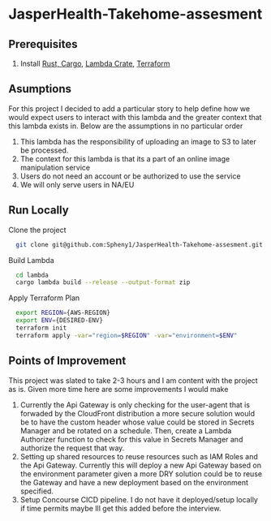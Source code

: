 
#  JasperHealth-Takehome-assesment

## Prerequisites

  1. Install [Rust, Cargo](https://www.rust-lang.org/tools/install), [Lambda Crate](https://www.cargo-lambda.info/guide/installation.html), [Terraform](https://developer.hashicorp.com/terraform/tutorials/aws-get-started/install-cli)

## Asumptions
For this project I decided to add a particular story to help define how we would expect users to interact with this lambda and the greater context that this lambda exists in. Below are the assumptions in no particular order
1. This lambda has the responsibility of uploading an image to S3 to later be processed.
2. The context for this lambda is that its a part of an online image manipulation service
3. Users do not need an account or be authorized to use the service
4. We will only serve users in NA/EU

## Run Locally

Clone the project

```bash
  git clone git@github.com:Spheny1/JasperHealth-Takehome-assesment.git
```

Build Lambda

```bash
  cd lambda
  cargo lambda build --release --output-format zip
```

Apply Terraform Plan

```bash
  export REGION={AWS-REGION}
  export ENV={DESIRED-ENV}
  terraform init
  terraform apply -var="region=$REGION" -var="environment=$ENV"
```



## Points of Improvement

This project was slated to take 2-3 hours and I am content with the project as is. Given more time here are some improvements I would make  
1. Currently the Api Gateway is only checking for the user-agent that is forwaded by the CloudFront distribution a more secure solution would be to have the custom header whose value could be stored in Secrets Manager and  be rotated on a schedule. Then, create a Lambda Authorizer function to check for this value in Secrets Manager and authorize the request that way.
2. Setting up shared resources to reuse resources such as IAM Roles and the Api Gateway. Currently this will deploy a new Api Gateway based on the environment parameter given a more DRY solution could be to reuse the Gateway and have a new deployment based on the environment specified.
3. Setup Concourse CICD pipeline. I do not have it deployed/setup locally if time permits maybe Ill get this added before the interview.


